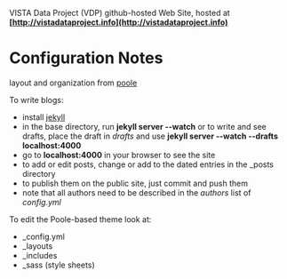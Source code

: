 VISTA Data Project (VDP) github-hosted Web Site, hosted at __[http://vistadataproject.info](http://vistadataproject.info)__

Configuration Notes
=====================

layout and organization from [poole](https://github.com/poole/poole)

To write blogs:
* install [jekyll](https://help.github.com/articles/using-jekyll-with-pages/)
* in the base directory, run __jekyll server --watch__
  or to write and see drafts, place the draft in _drafts_ and use __jekyll server --watch --drafts localhost:4000__
* go to __localhost:4000__ in your browser to see the site
* to add or edit posts, change or add to the dated entries in the _posts directory
* to publish them on the public site, just commit and push them
* note that all authors need to be described in the _authors_ list of _config.yml_

To edit the Poole-based theme look at:
* _config.yml
* _layouts
* _includes
* _sass (style sheets)
